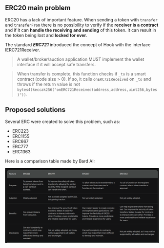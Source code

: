 ## ERC20 main problem

ERC20 has a lack of important feature.
When sending a token with `transfer` and `transferFrom` there is no possibility to verify if the **receiver is a contract** and if it can **handle the receiving and sending** of this token. It can result in the token being lost and **locked for ever**.

The standard ***ERC721*** introduced the concept of Hook with the interface IERC721Receiver.

> A wallet/broker/auction application MUST implement the wallet interface if it will accept safe transfers.

> When transfer is complete, this function
> checks if `_to` is a smart contract (code size > 0). If so, it calls
> `onERC721Received` on `_to` and throws if the return value is not
> `bytes4(keccak256("onERC721Received(address,address,uint256,bytes)"))`.

## Proposed solutions

Several ERC were created to solve this problem, such as:

- ERC223
- ERC1155
- ERC667
- ERC777
- ERC1363 

Here is a comparison table made by Bard AI:

![Comparison table of solutions to ERC20 short comings](./assets/ERC-comparison-table-Bard.png "Comparison-table")
